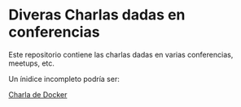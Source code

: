 
# Diveras Charlas dadas en conferencias

Este repositorio contiene las charlas dadas en varias conferencias, meetups, etc.

Un ínidice incompleto podría ser:

[Charla de Docker](./tree/master/Docker)
